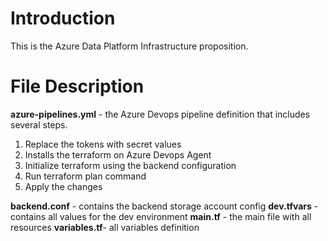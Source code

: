 # Introduction
This is the Azure Data Platform Infrastructure proposition.

# File Description
**azure-pipelines.yml** - the Azure Devops pipeline definition that includes several steps. 
1. Replace the tokens with secret values
2. Installs the terraform on Azure Devops Agent
3. Initialize terraform using the backend configuration
4. Run terraform plan command
5. Apply the changes

**backend.conf** - contains the backend storage account config
**dev.tfvars** - contains all values for the dev environment
**main.tf** - the main file with all resources
**variables.tf**- all variables definition